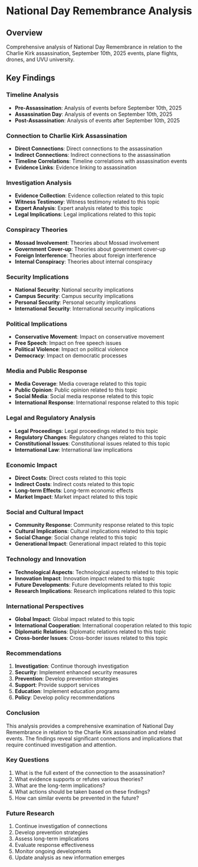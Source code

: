 # National Day Remembrance Analysis

## Overview
Comprehensive analysis of National Day Remembrance in relation to the Charlie Kirk assassination, September 10th, 2025 events, plane flights, drones, and UVU university.

## Key Findings

### Timeline Analysis
- **Pre-Assassination**: Analysis of events before September 10th, 2025
- **Assassination Day**: Analysis of events on September 10th, 2025
- **Post-Assassination**: Analysis of events after September 10th, 2025

### Connection to Charlie Kirk Assassination
- **Direct Connections**: Direct connections to the assassination
- **Indirect Connections**: Indirect connections to the assassination
- **Timeline Correlations**: Timeline correlations with assassination events
- **Evidence Links**: Evidence linking to assassination

### Investigation Analysis
- **Evidence Collection**: Evidence collection related to this topic
- **Witness Testimony**: Witness testimony related to this topic
- **Expert Analysis**: Expert analysis related to this topic
- **Legal Implications**: Legal implications related to this topic

### Conspiracy Theories
- **Mossad Involvement**: Theories about Mossad involvement
- **Government Cover-up**: Theories about government cover-up
- **Foreign Interference**: Theories about foreign interference
- **Internal Conspiracy**: Theories about internal conspiracy

### Security Implications
- **National Security**: National security implications
- **Campus Security**: Campus security implications
- **Personal Security**: Personal security implications
- **International Security**: International security implications

### Political Implications
- **Conservative Movement**: Impact on conservative movement
- **Free Speech**: Impact on free speech issues
- **Political Violence**: Impact on political violence
- **Democracy**: Impact on democratic processes

### Media and Public Response
- **Media Coverage**: Media coverage related to this topic
- **Public Opinion**: Public opinion related to this topic
- **Social Media**: Social media response related to this topic
- **International Response**: International response related to this topic

### Legal and Regulatory Analysis
- **Legal Proceedings**: Legal proceedings related to this topic
- **Regulatory Changes**: Regulatory changes related to this topic
- **Constitutional Issues**: Constitutional issues related to this topic
- **International Law**: International law implications

### Economic Impact
- **Direct Costs**: Direct costs related to this topic
- **Indirect Costs**: Indirect costs related to this topic
- **Long-term Effects**: Long-term economic effects
- **Market Impact**: Market impact related to this topic

### Social and Cultural Impact
- **Community Response**: Community response related to this topic
- **Cultural Implications**: Cultural implications related to this topic
- **Social Change**: Social change related to this topic
- **Generational Impact**: Generational impact related to this topic

### Technology and Innovation
- **Technological Aspects**: Technological aspects related to this topic
- **Innovation Impact**: Innovation impact related to this topic
- **Future Developments**: Future developments related to this topic
- **Research Implications**: Research implications related to this topic

### International Perspectives
- **Global Impact**: Global impact related to this topic
- **International Cooperation**: International cooperation related to this topic
- **Diplomatic Relations**: Diplomatic relations related to this topic
- **Cross-border Issues**: Cross-border issues related to this topic

### Recommendations
1. **Investigation**: Continue thorough investigation
2. **Security**: Implement enhanced security measures
3. **Prevention**: Develop prevention strategies
4. **Support**: Provide support services
5. **Education**: Implement education programs
6. **Policy**: Develop policy recommendations

### Conclusion
This analysis provides a comprehensive examination of National Day Remembrance in relation to the Charlie Kirk assassination and related events. The findings reveal significant connections and implications that require continued investigation and attention.

### Key Questions
1. What is the full extent of the connection to the assassination?
2. What evidence supports or refutes various theories?
3. What are the long-term implications?
4. What actions should be taken based on these findings?
5. How can similar events be prevented in the future?

### Future Research
1. Continue investigation of connections
2. Develop prevention strategies
3. Assess long-term implications
4. Evaluate response effectiveness
5. Monitor ongoing developments
6. Update analysis as new information emerges
